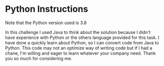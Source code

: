# Python Instructions

Note that the Python version used is 3.8

In this challenge I used Java to think about the solution because I didn't  have experience with Python or the others language provided for this task.
I have done a quickly learn about Python, so I can convert code from Java to Python.
This code may not an optimize way of writing code but if I had a chane, I'm willing and eager to learn whatever your company need. 
Thank you so much for considering me.